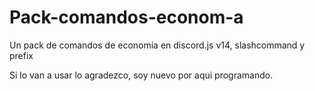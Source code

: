 # Pack-comandos-econom-a
Un pack de comandos de economía en discord.js v14, slashcommand y prefix

Si lo van a usar lo agradezco, soy nuevo por aqui programando.
